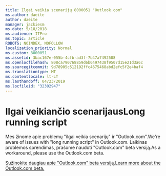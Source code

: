 ```yaml
---
title: Ilgai veikia scenarijų 8000051 "Outlook.com"
ms.author: daeite
author: daeite
manager: jackiesm
ms.date: 5/18/2018
ms.audience: ITPro
ms.topic: article
ROBOTS: NOINDEX, NOFOLLOW
localization_priority: Normal
ms.custom: 8000051
ms.assetid: 3bac167e-055b-4cfb-ad3f-7b47a7492588
ms.openlocfilehash: 808ca790768859d6b6497438f9507d15e21d3a6c
ms.sourcegitcommit: 9d78905c512192ffc4675468abd2efc5f2e4baf4
ms.translationtype: MT
ms.contentlocale: lt-LT
ms.lasthandoff: 04/23/2019
ms.locfileid: "32392947"
---
```

# <a name="long-running-script"></a><span data-ttu-id="3d1e5-102">Ilgai veikiančio scenarijaus</span><span class="sxs-lookup"><span data-stu-id="3d1e5-102">Long running script</span></span>

<span data-ttu-id="3d1e5-103">Mes žinome apie problemų "ilgai veikia scenarijų" ir "Outlook.com".</span><span class="sxs-lookup"><span data-stu-id="3d1e5-103">We're aware of issues with "long running script" in Outlook.com.</span></span> <span data-ttu-id="3d1e5-104">Laikinas problemos sprendimas, prašome naudoti "Outlook.com" beta versiją.</span><span class="sxs-lookup"><span data-stu-id="3d1e5-104">As a workaround, please use the Outlook.com beta.</span></span>
  
[<span data-ttu-id="3d1e5-105">Sužinokite daugiau apie "Outlook.com" beta versiją.</span><span class="sxs-lookup"><span data-stu-id="3d1e5-105">Learn more about the Outlook.com beta.</span></span>](https://go.microsoft.com/fwlink/p/?linkid=874356)
  

